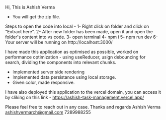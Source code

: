 Hi, This is Ashish Verma

- You will get the zip file.

Steps to open the code into local -
1- Right click on folder and click on "Extract here".
2- After new folder has been made, open it and open the folder's content into vs code.
3- open terminal
4- npm i
5- npm run dev
6- Your server will be running on http://localhost:3000/

I have made this application as optimised as possible, worked on performance optimization - using useReducer, usign debouncing for search, dividing the components into relevant chunks.

- Implemented server side rendering
- Implemented data persistance using local storage.
- Given color, made responsive.

I have also deployed this application to the vercel domain, you can access it by cliking on this link - https://ashish-task-management.vercel.app/

Please feel free to reach out in any case.
Thanks and regards
Ashish Verma
ashishvermarch@gmail.com
7289988255
